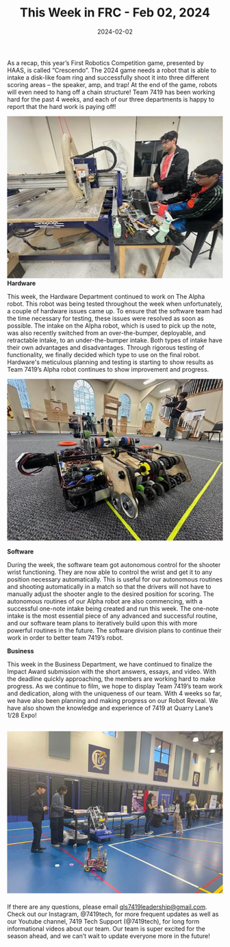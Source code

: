 ﻿---
title: "This Week in FRC - Feb 02, 2024"
date: "2024-02-02"
description: "Weekly Status"
thumbnail: "/static/images/blog/nov04_23/0Logo.svg"
---

As a recap, this year’s First Robotics Competition game, presented by HAAS, is called “Crescendo”. The 2024 game needs a robot that is able to intake a disk-like foam ring and successfully shoot it into three different scoring areas – the speaker, amp, and trap! At the end of the game, robots will even need to hang off a chain structure! Team 7419 has been working hard for the past 4 weeks, and each of our three departments is happy to report that the hard work is paying off!

![](/static/images/blog/feb02_24/0.jpg)
**Hardware**

This week, the Hardware Department continued to work on The Alpha robot. This robot was being tested throughout the week when unfortunately, a couple of hardware issues came up. To ensure that the software team had the time necessary for testing, these issues were resolved as soon as possible. The intake on the Alpha robot, which is used to pick up the note, was also recently switched from an over-the-bumper, deployable, and retractable intake, to an under-the-bumper intake. Both types of intake have their own advantages and disadvantages. Through rigorous testing of functionality, we finally decided which type to use on the final robot. Hardware's meticulous planning and testing is starting to show results as Team 7419’s Alpha robot continues to show improvement and progress.


![](/static/images/blog/feb02_24/1.jpg)
 
**Software**

During the week, the software team got autonomous control for the shooter wrist functioning. They are now able to control the wrist and get it to any position necessary automatically. This is useful for our autonomous routines and shooting automatically in a match so that the drivers will not have to manually adjust the shooter angle to the desired position for scoring. The autonomous routines of our Alpha robot are also commencing, with a successful one-note intake being created and run this week. The one-note intake is the most essential piece of any advanced and successful routine, and our software team plans to iteratively build upon this with more powerful routines in the future. The software division plans to continue their work in order to better team 7419’s robot.
 
**Business**

This week in the Business Department, we have continued to finalize the Impact Award submission with the short answers, essays, and video. With the deadline quickly approaching, the members are working hard to make progress. As we continue to film, we hope to display Team 7419’s team work and dedication, along with the uniqueness of our team. With 4 weeks so far, we have also been planning and making progress on our Robot Reveal. We have also shown the knowledge and experience of 7419 at Quarry Lane’s 1/28 Expo! 

![](/static/images/blog/feb02_24/2.jpg)
------------------
 
If there are any questions, please email qls7419leadership@gmail.com. Check out our Instagram, @7419tech, for more frequent updates as well as our Youtube channel, 7419 Tech Support (@7419tech), for long form informational videos about our team. Our team is super excited for the season ahead, and we can’t wait to update everyone more in the future!
